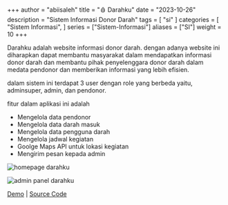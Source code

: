 +++
author = "abiisaleh"
title = "🩸 Darahku"
date = "2023-10-26"
description = "Sistem Informasi Donor Darah"
tags = [
    "si"
]
categories = [
    "Sistem Informasi",
]
series = ["Sistem-Informasi"]
aliases = ["SI"]
weight = 10
+++

Darahku adalah website informasi donor darah. dengan adanya website ini diharapkan dapat membantu masyarakat dalam mendapatkan informasi donor darah dan membantu pihak penyelenggara donor darah dalam medata pendonor dan memberikan informasi yang lebih efisien.

dalam sistem ini terdapat 3 user dengan role yang berbeda yaitu, adminsuper, admin, dan pendonor.

fitur dalam aplikasi ini adalah

- Mengelola data pendonor
- Mengelola data darah masuk
- Mengelola data pengguna darah
- Mengelola jadwal kegiatan
- Goolge Maps API untuk lokasi kegiatan
- Mengirim pesan kepada admin

![homepage darahku](https://i.ibb.co/FH8zSWy/Web-capture-26-10-2023-142631-darahku-abiisaleh-xyz.jpg "homepage darahku")

![admin panel darahku](https://i.ibb.co/DrjNpHD/Web-capture-26-10-2023-142654-darahku-abiisaleh-xyz.jpg "admin panel darahku")

[Demo](https://darahku.abiisaleh.xyz) | [Source Code](https://github.com/abiisaleh/laravel-yunita)

